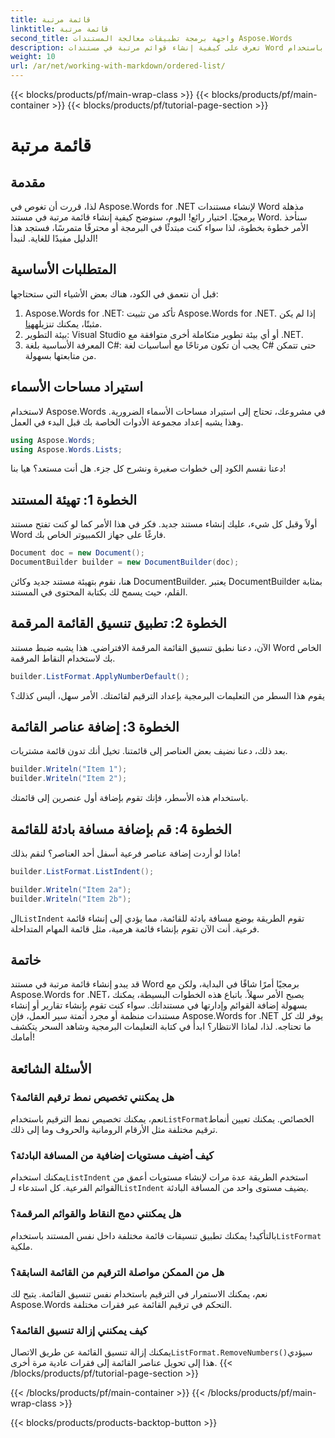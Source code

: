 ```yaml
---
title: قائمة مرتبة
linktitle: قائمة مرتبة
second_title: واجهة برمجة تطبيقات معالجة المستندات Aspose.Words
description: تعرف على كيفية إنشاء قوائم مرتبة في مستندات Word باستخدام Aspose.Words for .NET من خلال دليلنا خطوة بخطوة. مثالي لأتمتة إنشاء المستندات.
weight: 10
url: /ar/net/working-with-markdown/ordered-list/
---
```


{{< blocks/products/pf/main-wrap-class >}}
{{< blocks/products/pf/main-container >}}
{{< blocks/products/pf/tutorial-page-section >}}

# قائمة مرتبة

## مقدمة

لذا، قررت أن تغوص في Aspose.Words for .NET لإنشاء مستندات Word مذهلة برمجيًا. اختيار رائع! اليوم، سنوضح كيفية إنشاء قائمة مرتبة في مستند Word. سنأخذ الأمر خطوة بخطوة، لذا سواء كنت مبتدئًا في البرمجة أو محترفًا متمرسًا، فستجد هذا الدليل مفيدًا للغاية. لنبدأ!

## المتطلبات الأساسية

قبل أن نتعمق في الكود، هناك بعض الأشياء التي ستحتاجها:

1. Aspose.Words for .NET: تأكد من تثبيت Aspose.Words for .NET. إذا لم يكن مثبتًا، يمكنك تنزيله[هنا](https://releases.aspose.com/words/net/).
2. بيئة التطوير: Visual Studio أو أي بيئة تطوير متكاملة أخرى متوافقة مع .NET.
3. المعرفة الأساسية بلغة C#: يجب أن تكون مرتاحًا مع أساسيات لغة C# حتى تتمكن من متابعتها بسهولة.

## استيراد مساحات الأسماء

لاستخدام Aspose.Words في مشروعك، تحتاج إلى استيراد مساحات الأسماء الضرورية. وهذا يشبه إعداد مجموعة الأدوات الخاصة بك قبل البدء في العمل.

```csharp
using Aspose.Words;
using Aspose.Words.Lists;
```

دعنا نقسم الكود إلى خطوات صغيرة ونشرح كل جزء. هل أنت مستعد؟ هيا بنا!

## الخطوة 1: تهيئة المستند

أولاً وقبل كل شيء، عليك إنشاء مستند جديد. فكر في هذا الأمر كما لو كنت تفتح مستند Word فارغًا على جهاز الكمبيوتر الخاص بك.

```csharp
Document doc = new Document();
DocumentBuilder builder = new DocumentBuilder(doc);
```

هنا، نقوم بتهيئة مستند جديد وكائن DocumentBuilder. يعتبر DocumentBuilder بمثابة القلم، حيث يسمح لك بكتابة المحتوى في المستند.

## الخطوة 2: تطبيق تنسيق القائمة المرقمة

الآن، دعنا نطبق تنسيق القائمة المرقمة الافتراضي. هذا يشبه ضبط مستند Word الخاص بك لاستخدام النقاط المرقمة.

```csharp
builder.ListFormat.ApplyNumberDefault();
```

يقوم هذا السطر من التعليمات البرمجية بإعداد الترقيم لقائمتك. الأمر سهل، أليس كذلك؟

## الخطوة 3: إضافة عناصر القائمة

بعد ذلك، دعنا نضيف بعض العناصر إلى قائمتنا. تخيل أنك تدون قائمة مشتريات.

```csharp
builder.Writeln("Item 1");
builder.Writeln("Item 2");
```

باستخدام هذه الأسطر، فإنك تقوم بإضافة أول عنصرين إلى قائمتك.

## الخطوة 4: قم بإضافة مسافة بادئة للقائمة

ماذا لو أردت إضافة عناصر فرعية أسفل أحد العناصر؟ لنقم بذلك!

```csharp
builder.ListFormat.ListIndent();

builder.Writeln("Item 2a");
builder.Writeln("Item 2b");
```

 ال`ListIndent` تقوم الطريقة بوضع مسافة بادئة للقائمة، مما يؤدي إلى إنشاء قائمة فرعية. أنت الآن تقوم بإنشاء قائمة هرمية، مثل قائمة المهام المتداخلة.

## خاتمة

قد يبدو إنشاء قائمة مرتبة في مستند Word برمجيًا أمرًا شاقًا في البداية، ولكن مع Aspose.Words for .NET، يصبح الأمر سهلاً. باتباع هذه الخطوات البسيطة، يمكنك بسهولة إضافة القوائم وإدارتها في مستنداتك. سواء كنت تقوم بإنشاء تقارير أو إنشاء مستندات منظمة أو مجرد أتمتة سير العمل، فإن Aspose.Words for .NET يوفر لك كل ما تحتاجه. لذا، لماذا الانتظار؟ ابدأ في كتابة التعليمات البرمجية وشاهد السحر يتكشف أمامك!

## الأسئلة الشائعة

### هل يمكنني تخصيص نمط ترقيم القائمة؟  
 نعم، يمكنك تخصيص نمط الترقيم باستخدام`ListFormat`الخصائص. يمكنك تعيين أنماط ترقيم مختلفة مثل الأرقام الرومانية والحروف وما إلى ذلك.

### كيف أضيف مستويات إضافية من المسافة البادئة؟  
 يمكنك استخدام`ListIndent` استخدم الطريقة عدة مرات لإنشاء مستويات أعمق من القوائم الفرعية. كل استدعاء لـ`ListIndent` يضيف مستوى واحد من المسافة البادئة.

### هل يمكنني دمج النقاط والقوائم المرقمة؟  
 بالتأكيد! يمكنك تطبيق تنسيقات قائمة مختلفة داخل نفس المستند باستخدام`ListFormat` ملكية.

### هل من الممكن مواصلة الترقيم من القائمة السابقة؟  
نعم، يمكنك الاستمرار في الترقيم باستخدام نفس تنسيق القائمة. يتيح لك Aspose.Words التحكم في ترقيم القائمة عبر فقرات مختلفة.

### كيف يمكنني إزالة تنسيق القائمة؟  
 يمكنك إزالة تنسيق القائمة عن طريق الاتصال`ListFormat.RemoveNumbers()`سيؤدي هذا إلى تحويل عناصر القائمة إلى فقرات عادية مرة أخرى.
{{< /blocks/products/pf/tutorial-page-section >}}

{{< /blocks/products/pf/main-container >}}
{{< /blocks/products/pf/main-wrap-class >}}

{{< blocks/products/products-backtop-button >}}
